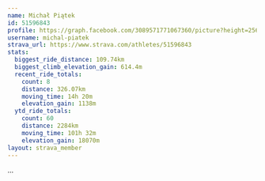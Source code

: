 ```yaml
---
name: Michał Piątek
id: 51596843
profile: https://graph.facebook.com/3089571771067360/picture?height=256&width=256
username: michal-piatek
strava_url: https://www.strava.com/athletes/51596843
stats:
  biggest_ride_distance: 109.74km
  biggest_climb_elevation_gain: 614.4m
  recent_ride_totals:
    count: 8
    distance: 326.07km
    moving_time: 14h 20m
    elevation_gain: 1138m
  ytd_ride_totals:
    count: 60
    distance: 2284km
    moving_time: 101h 32m
    elevation_gain: 18070m
layout: strava_member
--- 
```

...

